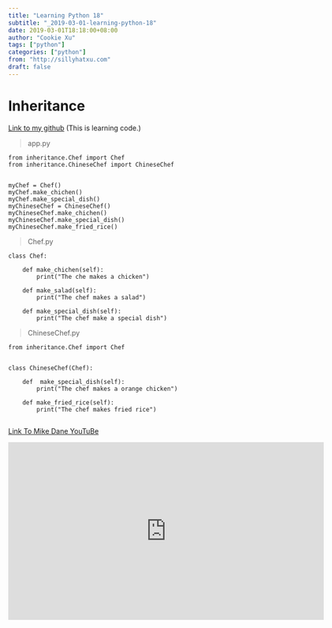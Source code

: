 ```yaml
---
title: "Learning Python 18"
subtitle: "_2019-03-01-learning-python-18"
date: 2019-03-01T18:18:00+08:00
author: "Cookie Xu"
tags: ["python"]
categories: ["python"]
from: "http://sillyhatxu.com"
draft: false
---
```



# Inheritance

[Link to my github](https://github.com/sillyhatxu/learning-python/tree/master/inheritance) (This is learning code.)

> app.py
```
from inheritance.Chef import Chef
from inheritance.ChineseChef import ChineseChef


myChef = Chef()
myChef.make_chichen()
myChef.make_special_dish()
myChineseChef = ChineseChef()
myChineseChef.make_chichen()
myChineseChef.make_special_dish()
myChineseChef.make_fried_rice()
```

> Chef.py
```
class Chef:

    def make_chichen(self):
        print("The che makes a chicken")

    def make_salad(self):
        print("The chef makes a salad")

    def make_special_dish(self):
        print("The chef make a special dish")

```


> ChineseChef.py
```
from inheritance.Chef import Chef


class ChineseChef(Chef):

    def  make_special_dish(self):
        print("The chef makes a orange chicken")

    def make_fried_rice(self):
        print("The chef makes fried rice")


```

[Link To Mike Dane YouTuBe](https://www.youtube.com/watch?v=z6MCR2O0yak&list=PLLAZ4kZ9dFpMMs5lskzBApYXn0bl7emsW&index=34)

<iframe id="ytplayer" type="text/html" width="640" height="360"
  src="https://www.youtube.com/embed/z6MCR2O0yak?origin=https://www.youtube.com/watch?v=z6MCR2O0yak&list=PLLAZ4kZ9dFpMMs5lskzBApYXn0bl7emsW&index=34"
  frameborder="0"></iframe>
